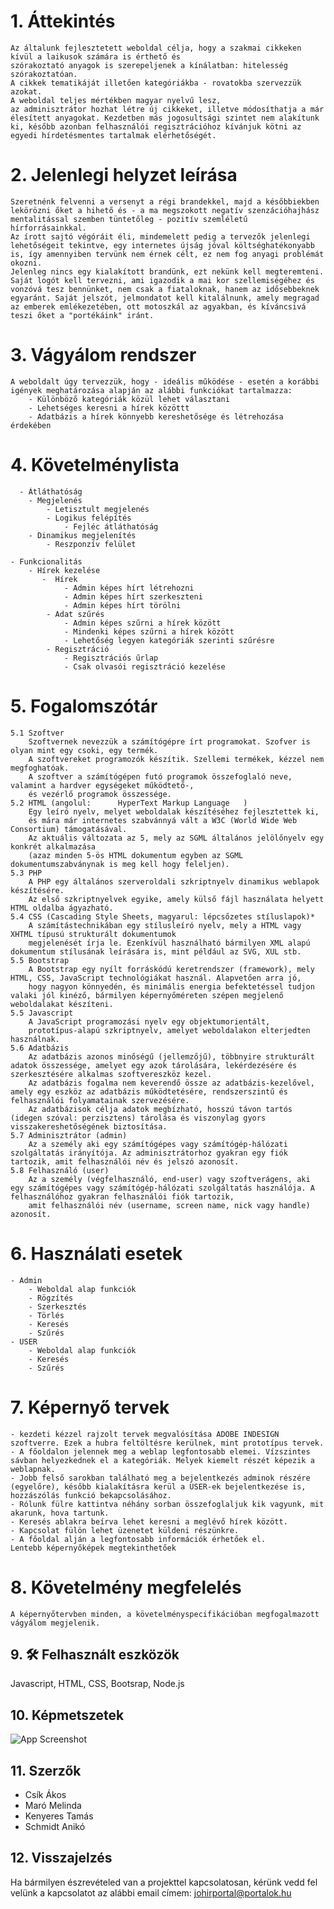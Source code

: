 # 1. Áttekintés
    Az általunk fejlesztetett weboldal célja, hogy a szakmai cikkeken kívül a laikusok számára is érthető és
	szórakoztató anyagok is szerepeljenek a kínálatban: hitelesség szórakoztatóan. 
	A cikkek tematikáját illetően kategóriákba - rovatokba szervezzük azokat.
    A weboldal teljes mértékben magyar nyelvű lesz,
    az adminisztrátor hozhat létre új cikkeket, illetve módosíthatja a már élesített anyagokat. Kezdetben más jogosultsági szintet nem alakítunk ki, később azonban felhasználói regisztrációhoz kívánjuk kötni az egyedi hírdetésmentes tartalmak elérhetőségét.
# 2. Jelenlegi helyzet leírása
    Szeretnénk felvenni a versenyt a régi brandekkel, majd a későbbiekben lekörözni őket a hihető és - a ma megszokott negatív szenzációhajhász mentalitással szemben tüntetőleg - pozitív szemléletű hírforrásainkkal. 
    Az írott sajtó végóráit éli, mindemelett pedig a tervezők jelenlegi lehetőségeit tekintve, egy internetes újság jóval költséghatékonyabb is, így amennyiben tervünk nem érnek célt, ez nem fog anyagi problémát okozni. 
    Jelenleg nincs egy kialakított brandünk, ezt nekünk kell megteremteni. Saját logót kell tervezni, ami igazodik a mai kor szellemiségéhez és vonzóvá tesz bennünket, nem csak a fiataloknak, hanem az idősebbeknek egyaránt. Saját jelszót, jelmondatot kell kitalálnunk, amely megragad az emberek emlékezetében, ott motoszkál az agyakban, és kíváncsivá teszi őket a "portékáink" iránt. 
# 3. Vágyálom rendszer
    A weboldalt úgy tervezzük, hogy - ideális működése - esetén a korábbi igények meghatározása alapján az alábbi funkciókat tartalmazza:
        - Különböző kategóriák közül lehet választani
        - Lehetséges keresni a hírek közöttt
        - Adatbázis a hírek könnyebb kereshetősége és létrehozása érdekében
# 4. Követelménylista
      - Átláthatóság
        - Megjelenés
            - Letisztult megjelenés
            - Logikus felépítés
                - Fejléc átláthatóság
        - Dinamikus megjelenítés
            - Reszponzív felület

    - Funkcionalitás
        - Hírek kezelése
           -  Hírek
                - Admin képes hírt létrehozni
                - Admin képes hírt szerkeszteni                
                - Admin képes hírt törölni
            - Adat szűrés
				- Admin képes szűrni a hírek között
				- Mindenki képes szűrni a hírek között
				- Lehetőség legyen kategóriák szerinti szűrésre
			- Regisztráció
				- Regisztrációs űrlap
				- Csak olvasói regisztráció kezelése
# 5. Fogalomszótár
    5.1 Szoftver
		Szoftvernek nevezzük a számítógépre írt programokat. Szofver is olyan mint egy csoki, egy termék.
		A szoftvereket programozók készítik. Szellemi termékek, kézzel nem megfoghatóak. 
		A szoftver a számítógépen futó programok összefoglaló neve, valamint a hardver egységeket működtető-, 
		és vezérlő programok összessége.
	5.2 HTML (angolul: 		HyperText Markup Language	)
		Egy leíró nyelv, melyet weboldalak készítéséhez fejlesztettek ki, 
		és mára már internetes szabvánnyá vált a W3C (World Wide Web Consortium) támogatásával. 
		Az aktuális változata az 5, mely az SGML általános jelölőnyelv egy konkrét alkalmazása 
		(azaz minden 5-ös HTML dokumentum egyben az SGML dokumentumszabványnak is meg kell hogy feleljen). 
	5.3 PHP
		A PHP egy általános szerveroldali szkriptnyelv dinamikus weblapok készítésére. 
		Az első szkriptnyelvek egyike, amely külső fájl használata helyett HTML oldalba ágyazható.
	5.4 CSS (Cascading Style Sheets, magyarul: lépcsőzetes stíluslapok)*
		A számítástechnikában egy stílusleíró nyelv, mely a HTML vagy XHTML típusú strukturált dokumentumok 
		megjelenését írja le. Ezenkívül használható bármilyen XML alapú dokumentum stílusának leírására is, mint például az SVG, XUL stb.		
	5.5 Bootstrap
		A Bootstrap egy nyílt forráskódú keretrendszer (framework), mely HTML, CSS, JavaScript technológiákat használ. Alapvetően arra jó, 
		hogy nagyon könnyedén, és minimális energia befektetéssel tudjon valaki jól kinéző, bármilyen képernyőméreten szépen megjelenő weboldalakat készíteni.
	5.5 Javascript
		A JavaScript programozási nyelv egy objektumorientált, 
		prototípus-alapú szkriptnyelv, amelyet weboldalakon elterjedten használnak.
	5.6 Adatbázis
		Az adatbázis azonos minőségű (jellemzőjű), többnyire strukturált adatok összessége, amelyet egy azok tárolására, lekérdezésére és szerkesztésére alkalmas szoftvereszköz kezel.
		Az adatbázis fogalma nem keverendő össze az adatbázis-kezelővel,  amely egy eszköz az adatbázis működtetésére, rendszerszintű és  felhasználói folyamatainak szervezésére.
		Az adatbázisok célja adatok megbízható, hosszú távon tartós (idegen szóval: perzisztens) tárolása és viszonylag gyors visszakereshetőségének biztosítása.		
	5.7 Adminisztrátor (admin)
		Az a személy aki egy számítógépes vagy számítógép-hálózati szolgáltatás irányítója. Az adminisztrátorhoz gyakran egy fiók tartozik, amit felhasználói név és jelszó azonosít.
	5.8 Felhasználó (user)
		Az a személy (végfelhasználó, end-user) vagy szoftverágens, aki egy számítógépes vagy számítógép-hálózati szolgáltatás használója. A felhasználóhoz gyakran felhasználói fiók tartozik, 
		amit felhasználói név (username, screen name, nick vagy handle) azonosít.
		
# 6. Használati esetek
	- Admin
		- Weboldal alap funkciók 
		- Rögzítés
		- Szerkesztés
		- Törlés
		- Keresés
		- Szűrés
	- USER
		- Weboldal alap funkciók
		- Keresés
		- Szűrés
# 7. Képernyő tervek
	- kezdeti kézzel rajzolt tervek megvalósítása ADOBE INDESIGN szoftverre. Ezek a hubra feltöltésre kerülnek, mint prototípus tervek.
	- A főoldalon jelennek meg a weblap legfontosabb elemei. Vízszintes sávban helyezkednek el a kategóriák. Melyek kiemelt részét képezik a weblapnak.
	- Jobb felső sarokban található meg a bejelentkezés adminok részére (egyelőre), később kialakításra kerül a USER-ek bejelentkezése is, hozzászólás funkció bekapcsolásához.
	- Rólunk fülre kattintva néhány sorban összefoglaljuk kik vagyunk, mit akarunk, hova tartunk.
	- Keresés ablakra beírva lehet keresni a meglévő hírek között. 
	- Kapcsolat fülön lehet üzenetet küldeni részünkre.
	- A főoldal alján a legfontosabb információk érhetőek el. 
    Lentebb képernyőképek megtekinthetőek
# 8. Követelmény megfelelés
    A képernyőtervben minden, a követelményspecifikációban megfogalmazott vágyálom megjelenik. 
## 9. 🛠 Felhasznált eszközök
Javascript, HTML, CSS, Bootsrap, Node.js 

## 10. Képmetszetek

![App Screenshot](https://i.imgur.com/X95NRSU.png)


## 11. Szerzők

- Csík Ákos
- Maró Melinda
- Kenyeres Tamás
- Schmidt Anikó
## 12. Visszajelzés

Ha bármilyen észrevételed van a projekttel kapcsolatosan, kérünk vedd fel velünk a kapcsolatot az alábbi email címem:
johirportal@portalok.hu
